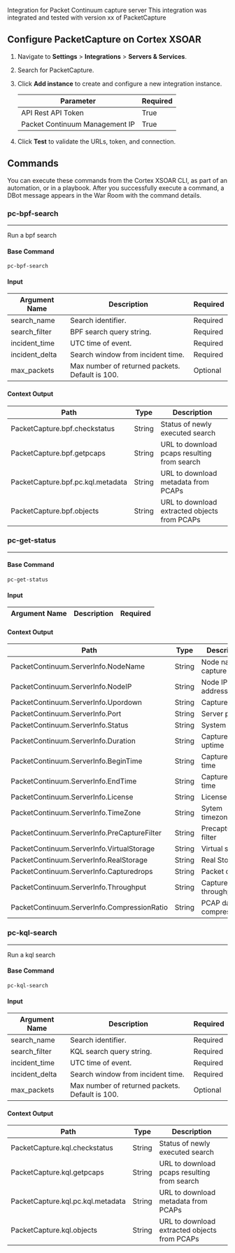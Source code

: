 Integration for Packet Continuum capture server
This integration was integrated and tested with version xx of PacketCapture

## Configure PacketCapture on Cortex XSOAR

1. Navigate to **Settings** > **Integrations** > **Servers & Services**.
2. Search for PacketCapture.
3. Click **Add instance** to create and configure a new integration instance.

    | **Parameter** | **Required** |
    | --- | --- |
    | API Rest API Token | True |
    | Packet Continuum Management IP | True |

4. Click **Test** to validate the URLs, token, and connection.

## Commands

You can execute these commands from the Cortex XSOAR CLI, as part of an automation, or in a playbook.
After you successfully execute a command, a DBot message appears in the War Room with the command details.

### pc-bpf-search

***
Run a bpf search

#### Base Command

`pc-bpf-search`

#### Input

| **Argument Name** | **Description** | **Required** |
| --- | --- | --- |
| search_name | Search identifier. | Required | 
| search_filter | BPF search query string. | Required | 
| incident_time | UTC time of event. | Required | 
| incident_delta | Search window from incident time. | Required | 
| max_packets | Max number of returned packets. Default is 100. | Optional | 

#### Context Output

| **Path** | **Type** | **Description** |
| --- | --- | --- |
| PacketCapture.bpf.checkstatus | String | Status of newly executed search | 
| PacketCapture.bpf.getpcaps | String | URL to download pcaps resulting from search | 
| PacketCapture.bpf.pc.kql.metadata | String | URL to download metadata from PCAPs | 
| PacketCapture.bpf.objects | String | URL to download extracted objects from PCAPs | 

### pc-get-status

***

#### Base Command

`pc-get-status`

#### Input

| **Argument Name** | **Description** | **Required** |
| --- | --- | --- |

#### Context Output

| **Path** | **Type** | **Description** |
| --- | --- | --- |
| PacketContinuum.ServerInfo.NodeName | String | Node name of capture box | 
| PacketContinuum.ServerInfo.NodeIP | String | Node IP address | 
| PacketContinuum.ServerInfo.Upordown | String | Capture status | 
| PacketContinuum.ServerInfo.Port | String | Server port | 
| PacketContinuum.ServerInfo.Status | String | System status | 
| PacketContinuum.ServerInfo.Duration | String | Capture uptime | 
| PacketContinuum.ServerInfo.BeginTime | String | Capture start time | 
| PacketContinuum.ServerInfo.EndTime | String | Capture end time | 
| PacketContinuum.ServerInfo.License | String | License status | 
| PacketContinuum.ServerInfo.TimeZone | String | Sytem timezone | 
| PacketContinuum.ServerInfo.PreCaptureFilter | String | Precapture filter | 
| PacketContinuum.ServerInfo.VirtualStorage | String | Virtual storage | 
| PacketContinuum.ServerInfo.RealStorage | String | Real Storage | 
| PacketContinuum.ServerInfo.Capturedrops | String | Packet drops | 
| PacketContinuum.ServerInfo.Throughput | String | Capture throughput | 
| PacketContinuum.ServerInfo.CompressionRatio | String | PCAP data compressibility | 

### pc-kql-search

***
Run a kql search

#### Base Command

`pc-kql-search`

#### Input

| **Argument Name** | **Description** | **Required** |
| --- | --- | --- |
| search_name | Search identifier. | Required | 
| search_filter | KQL search query string. | Required | 
| incident_time | UTC time of event. | Required | 
| incident_delta | Search window from incident time. | Required | 
| max_packets | Max number of returned packets. Default is 100. | Optional | 

#### Context Output

| **Path** | **Type** | **Description** |
| --- | --- | --- |
| PacketCapture.kql.checkstatus | String | Status of newly executed search | 
| PacketCapture.kql.getpcaps | String | URL to download pcaps resulting from search | 
| PacketCapture.kql.pc.kql.metadata | String | URL to download metadata from PCAPs | 
| PacketCapture.kql.objects | String | URL to download extracted objects from PCAPs | 
